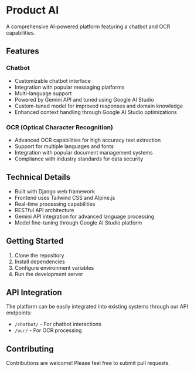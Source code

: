 # Product AI

A comprehensive AI-powered platform featuring a chatbot and OCR capabilities.

## Features

### Chatbot
- Customizable chatbot interface
- Integration with popular messaging platforms  
- Multi-language support
- Powered by Gemini API and tuned using Google AI Studio
- Custom-tuned model for improved responses and domain knowledge
- Enhanced context handling through Google AI Studio optimizations

### OCR (Optical Character Recognition)
- Advanced OCR capabilities for high accuracy text extraction
- Support for multiple languages and fonts
- Integration with popular document management systems
- Compliance with industry standards for data security

## Technical Details

- Built with Django web framework
- Frontend uses Tailwind CSS and Alpine.js
- Real-time processing capabilities
- RESTful API architecture
- Gemini API integration for advanced language processing
- Model fine-tuning through Google AI Studio platform

## Getting Started

1. Clone the repository
2. Install dependencies
3. Configure environment variables
4. Run the development server

## API Integration

The platform can be easily integrated into existing systems through our API endpoints:
- `/chatbot/` - For chatbot interactions
- `/ocr/` - For OCR processing

## Contributing

Contributions are welcome! Please feel free to submit pull requests.
